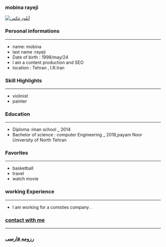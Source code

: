 
### mobina rayeji
<a href="http://uupload.ir/view/rnde_mohammad.jpg" target="_blank"><img src="https://uupload.ir/files/m2hb_showstdpic.jpg" border="0" alt="آپلود عکس" /></a>

### Personal informations

---
+ name: mobina
+ last name :rayeji
+ Date of birth : 1998/may/24
+ I am a content production and SEO
+ location : Tehran , I.R.Iran


### Skill Highlights

---
+ violinist
+ painter

### Education

---
+ Diploma :iman school
_ 2014
+ Bachelor of science : computer Engineering
_ 2018,payam Noor University of North Tehran

### Favorites

---
+ basketball
+ travel 
+ watch movie

### working Experience

---
+ I am working for a comsties company .

### [contact with me](https://t.me/Mobiraie)


--- 
### [رزومه فارسی](resume-fa.md)
